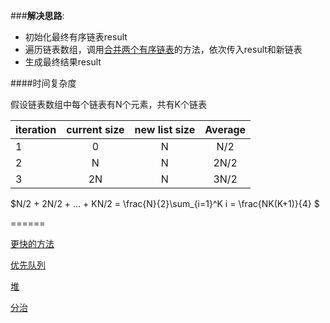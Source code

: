 
###__解决思路__:

 - 初始化最终有序链表result
 - 遍历链表数组，调用[合并两个有序链表](../021_Merge_Two_Sorted_Lists/merge_two_sorted_lists.h)的方法，依次传入result和新链表
 - 生成最终结果result


####时间复杂度

假设链表数组中每个链表有N个元素，共有K个链表

|iteration|current size|new list size|Average|
|:---|:---:|:---:|:---:|
|1|0|N|N/2|
|2|N|N|2N/2|
|3|2N|N|3N/2|

$N/2 + 2N/2 + ... + KN/2  =  \frac{N}{2}\sum_{i=1}^K i  =  \frac{NK(K+1)}{4} $


======

[更快的方法](https://discuss.leetcode.com/topic/6882/sharing-my-straightforward-c-solution-without-data-structure-other-than-vector/3)

[优先队列](https://discuss.leetcode.com/topic/7160/brief-c-solution-with-priority_queue/2)

[堆](https://discuss.leetcode.com/topic/7160/brief-c-solution-with-priority_queue/5)

[分治](https://discuss.leetcode.com/topic/29088/c-solution-using-merge-sort)


